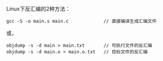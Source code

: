 Linux下反汇编的2种方法：
    
    gcc -S -o main.s main.c             // 直接编译生成汇编文件

或，

    objdump -s -d main > main.txt       // 可执行文件的反汇编
    objdump -s -d main.o > main.o.txt   // 目标文件的反汇编
